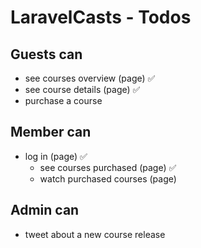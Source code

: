 # LaravelCasts - Todos

## Guests can
* see courses overview (page) ✅
* see course details (page) ✅
* purchase a course

## Member can
* log in (page) ✅
    * see courses purchased (page) ✅
    * watch purchased courses (page)

## Admin can
* tweet about a new course release
